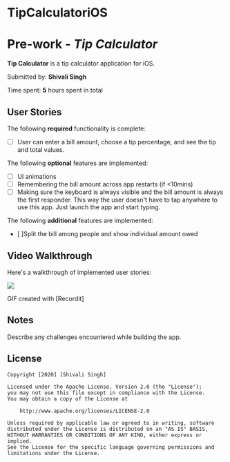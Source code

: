 # TipCalculatoriOS
# Pre-work - *Tip Calculator*

**Tip Calculator** is a tip calculator application for iOS.

Submitted by: **Shivali Singh**

Time spent: **5** hours spent in total

## User Stories

The following **required** functionality is complete:

* [ ] User can enter a bill amount, choose a tip percentage, and see the tip and total values.

The following **optional** features are implemented:
* [ ] UI animations
* [ ] Remembering the bill amount across app restarts (if <10mins)
* [ ] Making sure the keyboard is always visible and the bill amount is always the first responder. This way the user doesn't have to tap anywhere to use this app. Just launch the app and start typing.

The following **additional** features are implemented:

- [ ]Split the bill among people and  show individual amount owed

## Video Walkthrough 

Here's a walkthrough of implemented user stories:

<img src='http://g.recordit.co/NyfwRUHIIH.gif' />

GIF created with [Recordit]

## Notes

Describe any challenges encountered while building the app.

## License

    Copyright [2020] [Shivali Singh]

    Licensed under the Apache License, Version 2.0 (the "License");
    you may not use this file except in compliance with the License.
    You may obtain a copy of the License at

        http://www.apache.org/licenses/LICENSE-2.0

    Unless required by applicable law or agreed to in writing, software
    distributed under the License is distributed on an "AS IS" BASIS,
    WITHOUT WARRANTIES OR CONDITIONS OF ANY KIND, either express or implied.
    See the License for the specific language governing permissions and
    limitations under the License.
